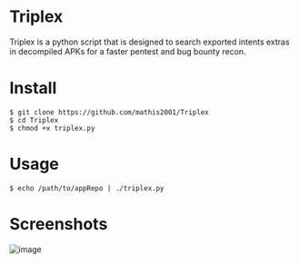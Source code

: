 # Triplex
Triplex is a python script that is designed to search exported intents extras in decompiled APKs for a faster pentest and bug bounty recon.

# Install

```
$ git clone https://github.com/mathis2001/Triplex
$ cd Triplex
$ chmod +x triplex.py
```

# Usage

```
$ echo /path/to/appRepo | ./triplex.py
```

# Screenshots

![image](https://github.com/mathis2001/Triplex/assets/40497633/4e520ad1-48b4-4225-881a-035bed036d19)
